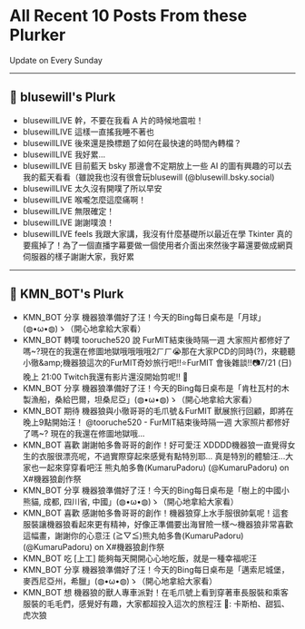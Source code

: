 # All Recent 10 Posts From these Plurker

Update on Every Sunday

---

## 📰 blusewill's Plurk


- blusewillLIVE 幹，不要在我看 A 片的時候地震啦！
- blusewillLIVE 這樣一直搖我睡不著也
- blusewillLIVE 後來還是換標題了如何在最快速的時間內轉檔？
- blusewillLIVE 我好累...
- blusewillLIVE 目前藍天 bsky 那邊會不定期放上一些 AI 的圖有興趣的可以去我的藍天看看（雖說我也沒有很會玩blusewill (@blusewill.bsky.social)
- blusewillLIVE 太久沒有開噗了所以早安
- blusewillLIVE 喉嚨怎麼這麼痛啊！
- blusewillLIVE 無限確定！
- blusewillLIVE 謝謝噗浪！
- blusewillLIVE feels 我跟大家講，我沒有什麼基礎所以最近在學 Tkinter 真的要瘋掉了！為了一個直播字幕要做一個使用者介面出來然後字幕還要做成網頁伺服器的樣子謝謝大家，我好累

---

## 📰 KMN_BOT's Plurk


- KMN_BOT 分享 機器狼準備好了汪！今天的Bing每日桌布是「月球」(◍•ω•◍)ゝ（開心地拿給大家看）
- KMN_BOT 轉噗 tooruche520 說 FurMIT結束後時隔一週 大家照片都修好了嗎~?現在的我還在修圖地獄哦哦哦哦2ㄏㄏ😭那在大家PCD的同時(?)，來聽聽小徹&amp;amp;機器狼這次的FurMIT奇妙旅行吧!!⭐FurMIT 會後雜談!!📷7/21 (日) 晚上 21:00 Twitch我還有影片還沒開始剪呢!! 🤡
- KMN_BOT 分享 機器狼準備好了汪！今天的Bing每日桌布是「肯杜瓦村的木製漁船，桑給巴爾，坦桑尼亞」(◍•ω•◍)ゝ（開心地拿給大家看）
- KMN_BOT 期待 機器狼與小徹哥哥的毛爪號＆FurMIT 獸展旅行回顧，即將在晚上9點開始汪！ @tooruche520 - FurMIT結束後時隔一週 大家照片都修好了嗎~? 現在的我還在修圖地獄哦...
- KMN_BOT 喜歡 謝謝帕多魯哥哥的創作！好可愛汪 XDDDD機器狼一直覺得女生的衣服很漂亮呢，不過實際穿起來感覺有點特別耶... 真是特別的體驗汪...大家也一起來穿穿看吧汪 熊丸帕多魯(KumaruPadoru) (@KumaruPadoru) on X#機器狼創作祭
- KMN_BOT 分享 機器狼準備好了汪！今天的Bing每日桌布是「樹上的中國小熊貓, 成都, 四川省, 中國」(◍•ω•◍)ゝ（開心地拿給大家看）
- KMN_BOT 喜歡 感謝帕多魯哥哥的創作！機器狼穿上水手服很帥氣呢！這套服裝讓機器狼看起來更有精神，好像正準備要出海冒險一樣～機器狼非常喜歡這幅畫，謝謝你的心意汪 (≧▽≦)熊丸帕多魯(KumaruPadoru) (@KumaruPadoru) on X#機器狼創作祭
- KMN_BOT 吃 [上工] 能夠每天開開心心地吃飯，就是一種幸福呢汪
- KMN_BOT 分享 機器狼準備好了汪！今天的Bing每日桌布是「邁索尼城堡，麥西尼亞州，希臘」(◍•ω•◍)ゝ（開心地拿給大家看）
- KMN_BOT 想 機器狼的獸人專車派對！在毛爪號上看到穿著車長服裝和乘客服裝的毛毛們，感覺好有趣，大家都超投入這次的旅程汪 🐾: 卡斯柏、甜狐、虎次狼


